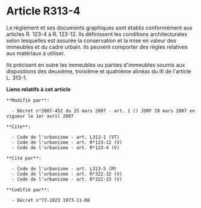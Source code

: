 # Article R313-4

Le règlement et ses documents graphiques sont établis conformément aux articles R. 123-4 à R. 123-12. Ils définissent les
conditions architecturales selon lesquelles est assurée la conservation et la mise en valeur des immeubles et du cadre
urbain. Ils peuvent comporter des règles relatives aux matériaux à utiliser. 

Ils précisent en outre les immeubles ou parties d'immeubles soumis aux dispositions des deuxième, troisième et quatrième
alinéas du III de l'article L. 313-1.

**Liens relatifs à cet article**

	**Modifié par**:

	  - Décret n°2007-452 du 25 mars 2007 - art. 1 () JORF 28 mars 2007 en vigueur le 1er avril 2007

	**Cite**:

	  - Code de l'urbanisme - art. L313-1 (VT)
	  - Code de l'urbanisme - art. R*123-12 (V)
	  - Code de l'urbanisme - art. R*123-4 (V)

	**Cité par**:

	  - Code de l'urbanisme - art. L313-5 (M)
	  - Code de l'urbanisme - art. R*322-32 (V)
	  - Code de l'urbanisme - art. R*322-33 (V)

	**Codifié par**:

	  - Décret n°73-1023 1973-11-08
